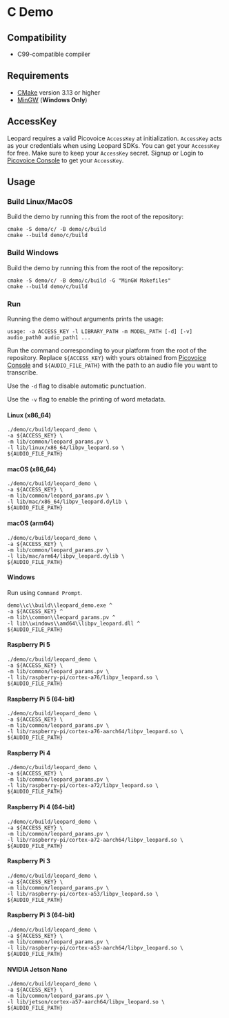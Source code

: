 # C Demo

## Compatibility

- C99-compatible compiler

## Requirements

- [CMake](https://cmake.org/) version 3.13 or higher
- [MinGW](https://mingw-w64.org/) (**Windows Only**)

## AccessKey

Leopard requires a valid Picovoice `AccessKey` at initialization. `AccessKey` acts as your credentials when using Leopard SDKs.
You can get your `AccessKey` for free. Make sure to keep your `AccessKey` secret.
Signup or Login to [Picovoice Console](https://console.picovoice.ai/) to get your `AccessKey`.

## Usage

### Build Linux/MacOS

Build the demo by running this from the root of the repository:

```console
cmake -S demo/c/ -B demo/c/build
cmake --build demo/c/build
```

### Build Windows

Build the demo by running this from the root of the repository:

```console
cmake -S demo/c/ -B demo/c/build -G "MinGW Makefiles"
cmake --build demo/c/build
```

### Run

Running the demo without arguments prints the usage:

```console
usage: -a ACCESS_KEY -l LIBRARY_PATH -m MODEL_PATH [-d] [-v] audio_path0 audio_path1 ...
```

Run the command corresponding to your platform from the root of the repository. Replace `${ACCESS_KEY}` with yours
obtained from [Picovoice Console](https://console.picovoice.ai/) and `${AUDIO_FILE_PATH}` with the path to an audio file you
want to transcribe.

Use the `-d` flag to disable automatic punctuation.

Use the `-v` flag to enable the printing of word metadata.


#### Linux (x86_64)

```console
./demo/c/build/leopard_demo \
-a ${ACCESS_KEY} \
-m lib/common/leopard_params.pv \
-l lib/linux/x86_64/libpv_leopard.so \
${AUDIO_FILE_PATH}
```

#### macOS (x86_64)

```console
./demo/c/build/leopard_demo \
-a ${ACCESS_KEY} \
-m lib/common/leopard_params.pv \
-l lib/mac/x86_64/libpv_leopard.dylib \
${AUDIO_FILE_PATH}
```

#### macOS (arm64)

```console
./demo/c/build/leopard_demo \
-a ${ACCESS_KEY} \
-m lib/common/leopard_params.pv \
-l lib/mac/arm64/libpv_leopard.dylib \
${AUDIO_FILE_PATH}
```

#### Windows

Run using `Command Prompt`.

```console
demo\\c\\build\\leopard_demo.exe ^
-a ${ACCESS_KEY} ^
-m lib\\common\\leopard_params.pv ^
-l lib\\windows\\amd64\\libpv_leopard.dll ^
${AUDIO_FILE_PATH}
```

#### Raspberry Pi 5

```console
./demo/c/build/leopard_demo \
-a ${ACCESS_KEY} \
-m lib/common/leopard_params.pv \
-l lib/raspberry-pi/cortex-a76/libpv_leopard.so \
${AUDIO_FILE_PATH}
```

#### Raspberry Pi 5 (64-bit)

```console
./demo/c/build/leopard_demo \
-a ${ACCESS_KEY} \
-m lib/common/leopard_params.pv \
-l lib/raspberry-pi/cortex-a76-aarch64/libpv_leopard.so \
${AUDIO_FILE_PATH}
```

#### Raspberry Pi 4

```console
./demo/c/build/leopard_demo \
-a ${ACCESS_KEY} \
-m lib/common/leopard_params.pv \
-l lib/raspberry-pi/cortex-a72/libpv_leopard.so \
${AUDIO_FILE_PATH}
```

#### Raspberry Pi 4 (64-bit)

```console
./demo/c/build/leopard_demo \
-a ${ACCESS_KEY} \
-m lib/common/leopard_params.pv \
-l lib/raspberry-pi/cortex-a72-aarch64/libpv_leopard.so \
${AUDIO_FILE_PATH}
```

#### Raspberry Pi 3

```console
./demo/c/build/leopard_demo \
-a ${ACCESS_KEY} \
-m lib/common/leopard_params.pv \
-l lib/raspberry-pi/cortex-a53/libpv_leopard.so \
${AUDIO_FILE_PATH}
```

#### Raspberry Pi 3 (64-bit)

```console
./demo/c/build/leopard_demo \
-a ${ACCESS_KEY} \
-m lib/common/leopard_params.pv \
-l lib/raspberry-pi/cortex-a53-aarch64/libpv_leopard.so \
${AUDIO_FILE_PATH}
```

#### NVIDIA Jetson Nano

```console
./demo/c/build/leopard_demo \
-a ${ACCESS_KEY} \
-m lib/common/leopard_params.pv \
-l lib/jetson/cortex-a57-aarch64/libpv_leopard.so \
${AUDIO_FILE_PATH}
```

